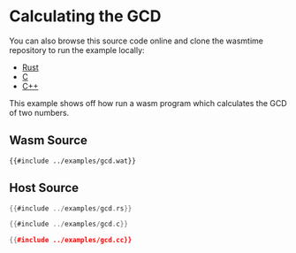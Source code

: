 # Calculating the GCD

You can also browse this source code online and clone the wasmtime
repository to run the example locally:

* [Rust](https://github.com/bytecodealliance/wasmtime/blob/main/examples/gcd.rs)
* [C](https://github.com/bytecodealliance/wasmtime/blob/main/examples/gcd.c)
* [C++](https://github.com/bytecodealliance/wasmtime/blob/main/examples/gcd.cc)

This example shows off how run a wasm program which calculates the GCD of two
numbers.

## Wasm Source

```wat
{{#include ../examples/gcd.wat}}
```

## Host Source

<!-- langtabs-start -->

```rust
{{#include ../examples/gcd.rs}}
```

```c
{{#include ../examples/gcd.c}}
```

```cpp
{{#include ../examples/gcd.cc}}
```

<!-- langtabs-end -->

